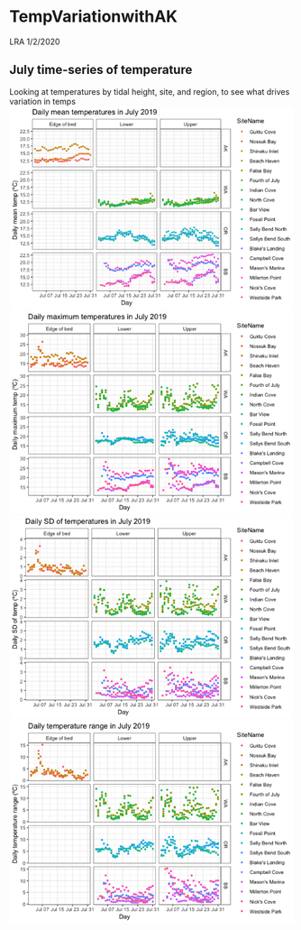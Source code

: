TempVariationwithAK
================
LRA
1/2/2020

## July time-series of temperature

Looking at temperatures by tidal height, site, and region, to see what
drives variation in temps
![](TempVariationwithAK_files/figure-gfm/temp%20plots-1.png)<!-- -->![](TempVariationwithAK_files/figure-gfm/temp%20plots-2.png)<!-- -->![](TempVariationwithAK_files/figure-gfm/temp%20plots-3.png)<!-- -->![](TempVariationwithAK_files/figure-gfm/temp%20plots-4.png)<!-- -->
